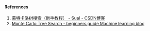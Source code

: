 #### References

1. [蒙特卡洛树搜索（新手教程） - Sual - CSDN博客](https://blog.csdn.net/qq_16137569/article/details/83543641)
2. [Monte Carlo Tree Search - beginners guide Machine learning blog](https://int8.io/monte-carlo-tree-search-beginners-guide/?spm=a2c4e.11153940.blogcont574071.7.4bf12dd4vQTxDC)